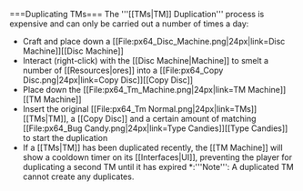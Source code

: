 ===Duplicating TMs===
The '''[[TMs|TM]] Duplication''' process is expensive and can only be carried out a number of times a day:
* Craft and place down a [[File:px64_Disc_Machine.png|24px|link=Disc Machine]][[Disc Machine]]
* Interact (right-click) with the [[Disc Machine|Machine]] to smelt a number of [[Resources|ores]] into a [[File:px64_Copy Disc.png|24px|link=Copy Disc]][[Copy Disc]]
* Place down the [[File:px64_Tm_Machine.png|24px|link=TM Machine]][[TM Machine]]
* Insert the original [[File:px64_Tm Normal.png|24px|link=TMs]][[TMs|TM]], a [[Copy Disc]] and a certain amount of matching [[File:px64_Bug Candy.png|24px|link=Type Candies]][[Type Candies]] to start the duplication
* If a [[TMs|TM]] has been duplicated recently, the [[TM Machine]] will show a cooldown timer on its [[Interfaces|UI]], preventing the player for duplicating a second TM until it has expired
*:'''Note''': A duplicated TM cannot create any duplicates.
<div style="clear:both">
